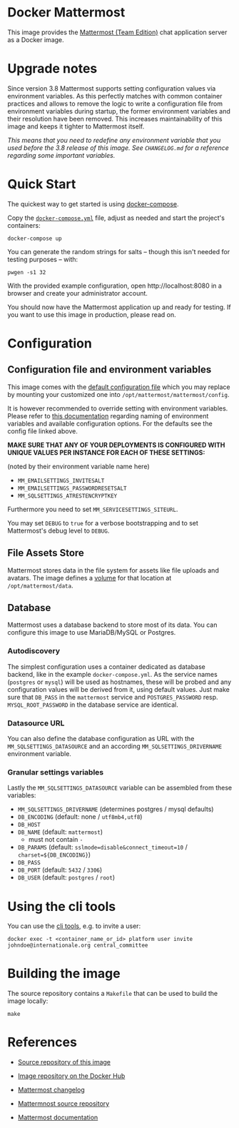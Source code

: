 # Docker Mattermost

This image provides the [Mattermost (Team Edition)](https://www.mattermost.org)
chat application server as a Docker image.


# Upgrade notes

Since version 3.8 Mattermost supports setting configuration values via
environment variables. As this perfectly matches with common container
practices and allows to remove the logic to write a configuration file from
environment variables during startup, the former environment variables and their
resolution have been removed. This increases maintainability of this image and
keeps it tighter to Mattermost itself.

*This means that you need to redefine any environment variable that you used
before the 3.8 release of this image. See `CHANGELOG.md` for a reference
regarding some important variables.*


# Quick Start

The quickest way to get started is using [docker-compose](https://docs.docker.com/compose/).

Copy the [`docker-compose.yml`](https://raw.githubusercontent.com/telota/docker-mattermost/master/docker-compose.yml)
file, adjust as needed and start the project's containers:

    docker-compose up


You can generate the random strings for salts &ndash; though this isn't needed for testing purposes &ndash; with:

    pwgen -s1 32


With the provided example configuration, open http://localhost:8080 in a
browser and create your administrator account.

You should now have the Mattermost application up and ready for testing. If you want to use this image in production, please read on.


# Configuration

## Configuration file and environment variables

This image comes with the [default configuration file](https://github.com/mattermost/platform/blob/master/config/config.json)
which you may replace by mounting your customized one into
`/opt/mattermost/mattermost/config`.

It is however recommended to override setting with environment variables.
Please refer to
[this documentation](https://docs.mattermost.com/administration/config-settings.html)
regarding naming of environment variables and available configuration options.
For the defaults see the config file linked above.

**MAKE SURE THAT ANY OF YOUR DEPLOYMENTS IS CONFIGURED WITH UNIQUE VALUES PER
INSTANCE FOR EACH OF THESE SETTINGS:**

(noted by their environment variable name here)

- `MM_EMAILSETTINGS_INVITESALT`
- `MM_EMAILSETTINGS_PASSWORDRESETSALT`
- `MM_SQLSETTINGS_ATRESTENCRYPTKEY`

Furthermore you need to set `MM_SERVICESETTINGS_SITEURL`.

You may set `DEBUG` to `true` for a verbose bootstrapping and to set
Mattermost's debug level to `DEBUG`.

## File Assets Store

Mattermost stores data in the file system for assets like file uploads and avatars.
The image defines a [volume](https://docs.docker.com/engine/tutorials/dockervolumes/)
for that location at `/opt/mattermost/data`.

## Database

Mattermost uses a database backend to store most of its data.
You can configure this image to use MariaDB/MySQL or Postgres.

### Autodiscovery

The simplest configuration uses a container dedicated as database backend, like
in the example `docker-compose.yml`.
As the service names (`postgres` or `mysql`) will be used as hostnames, these
will be probed and any configuration values will be derived from it, using
default values. Just make sure that `DB_PASS` in the `mattermost` service and
`POSTGRES_PASSWORD` resp. `MYSQL_ROOT_PASSWORD` in the database service are
identical.

### Datasource URL

You can also define the database configuration as URL with the
`MM_SQLSETTINGS_DATASOURCE` and an according `MM_SQLSETTINGS_DRIVERNAME`
environment variable.

### Granular settings variables

Lastly the `MM_SQLSETTINGS_DATASOURCE` variable can be assembled from these
variables:

- `MM_SQLSETTINGS_DRIVERNAME` (determines postgres / mysql defaults)
- `DB_ENCODING` (default: none / `utf8mb4,utf8`)
- `DB_HOST`
- `DB_NAME` (default: `mattermost`)
  - must not contain `-`
- `DB_PARAMS` (default: `sslmode=disable&connect_timeout=10` / `charset=${DB_ENCODING}`)
- `DB_PASS`
- `DB_PORT` (default: `5432` / `3306`)
- `DB_USER` (default: `postgres` / `root`)


# Using the cli tools

You can use the [cli tools](https://docs.mattermost.com/administration/command-line-tools.html),
e.g. to invite a user:

    docker exec -t <container_name_or_id> platform user invite johndoe@internationale.org central_committee


# Building the image

The source repository contains a `Makefile` that can be used to build the image
locally:

    make


# References

- [Source repository of this image](https://github.com/telota/docker-mattermost)
- [Image repository on the Docker Hub](https://hub.docker.com/r/telota/mattermost-team-edition/)

- [Mattermost changelog](https://docs.mattermost.com/administration/changelog.html)
- [Mattermnost source repository](https://github.com/mattermost/platform)
- [Mattermost documentation](https://docs.mattermost.com)
